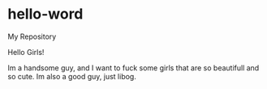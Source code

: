 # hello-word
My Repository

Hello Girls!

Im a handsome guy, and I want to fuck some girls that are so beautifull and so cute. Im also a good guy, just libog.
